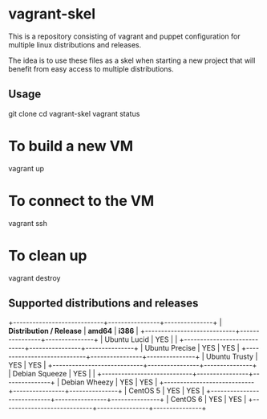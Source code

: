 vagrant-skel
============

This is a repository consisting of vagrant and puppet configuration for 
multiple linux distributions and releases. 

The idea is to use these files as a skel when starting a new project that will
benefit from easy access to multiple distributions.

Usage
-----

git clone 
cd vagrant-skel
vagrant status

# To build a new VM
vagrant up <dist-arch>

# To connect to the VM
vagrant ssh <dist-arch>

# To clean up
vagrant destroy <dist-arch>

Supported distributions and releases
------------------------------------

+----------------------------+----------------+---------------+
| **Distribution / Release** | **amd64**      | **i386**      |
+----------------------------+----------------+---------------+
| Ubuntu Lucid               | YES            |               |
+----------------------------+----------------+---------------+
| Ubuntu Precise             | YES            | YES           |
+----------------------------+----------------+---------------+
| Ubuntu Trusty              | YES            | YES           |
+----------------------------+----------------+---------------+
| Debian Squeeze             | YES            |               |
+----------------------------+----------------+---------------+
| Debian Wheezy              | YES            | YES           |
+----------------------------+----------------+---------------+
| CentOS 5                   | YES            | YES           |
+----------------------------+----------------+---------------+
| CentOS 6                   | YES            | YES           |
+----------------------------+----------------+---------------+

